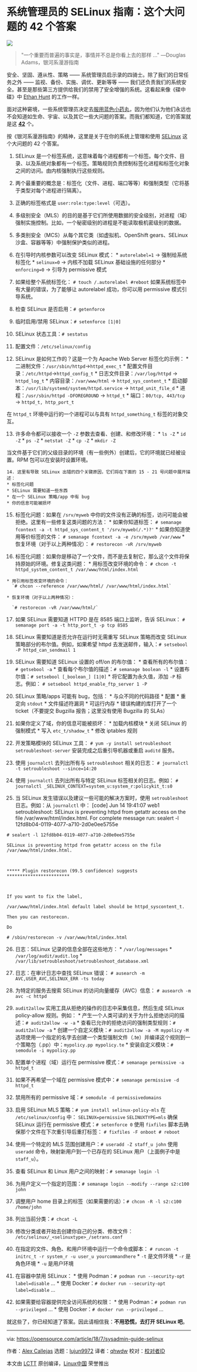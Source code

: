 系统管理员的 SELinux 指南：这个大问题的 42 个答案
======

![](https://opensource.com/sites/default/files/styles/image-full-size/public/lead-images/security-lock-password.jpg?itok=KJMdkKum)

> "一个重要而普遍的事实是，事情并不总是你看上去的那样 …"
>  ―Douglas Adams，银河系漫游指南

安全、坚固、遵从性、策略 —— 系统管理员启示录的四骑士。除了我们的日常任务之外 —— 监视、备份、实施、调优、更新等等 —— 我们还负责我们的系统安全。甚至是那些第三方提供给我们的禁用了安全增强的系统。这看起来像《碟中碟》中 [Ethan Hunt][1] 的工作一样。

面对这种窘境，一些系统管理员决定去[服用蓝色小药丸][2]，因为他们认为他们永远也不会知道如生命、宇宙、以及其它一些大问题的答案。而我们都知道，它的答案就是这 **[42][3]** 个。

按《银河系漫游指南》的精神，这里是关于在你的系统上管理和使用 [SELinux][4] 这个大问题的 42 个答案。

  1. SELinux 是一个标签系统，这意味着每个进程都有一个标签。每个文件、目录、以及系统对象都有一个标签。策略规则负责控制标签化进程和标签化对象之间的访问。由内核强制执行这些规则。


  2. 两个最重要的概念是：标签化（文件、进程、端口等等）和强制类型（它将基于类型对每个进程进行隔离）。


  3. 正确的标签格式是 `user:role:type:level`（可选）。


  4. 多级别安全（MLS）的目的是基于它们所使用数据的安全级别，对进程（域）强制实施控制。比如，一个秘密级别的进程是不能读取极机密级别的数据。


  5. 多类别安全（MCS）从每个其它类（如虚拟机、OpenShift gears、SELinux 沙盒、容器等等）中强制保护类似的进程。


  6. 在引导时内核参数可以改变 SELinux 模式：
    * `autorelabel=1` → 强制给系统标签化
    * `selinux=0` → 内核不加载 SELinux 基础设施的任何部分
    * `enforcing=0` → 引导为 permissive 模式


  7. 如果给整个系统标签化：
`# touch /.autorelabel #reboot`
如果系统标签中有大量的错误，为了能够让 autorelabel 成功，你可以用 permissive 模式引导系统。


  8. 检查 SELinux 是否启用：`# getenforce`


  9. 临时启用/禁用 SELinux：`# setenforce [1|0]`


  10. SELinux 状态工具：`# sestatus`


  11. 配置文件：`/etc/selinux/config`


  12. SELinux 是如何工作的？这是一个为 Apache Web Server 标签化的示例：
    * 二进制文件：`/usr/sbin/httpd`→`httpd_exec_t`
    * 配置文件目录：`/etc/httpd`→`httpd_config_t`
    * 日志文件目录：`/var/log/httpd` → `httpd_log_t`
    * 内容目录：`/var/www/html` → `httpd_sys_content_t`
    * 启动脚本：`/usr/lib/systemd/system/httpd.service` → `httpd_unit_file_d`
    * 进程：`/usr/sbin/httpd -DFOREGROUND` → `httpd_t`
    * 端口：`80/tcp, 443/tcp` → `httpd_t, http_port_t`



在 `httpd_t` 环境中运行的一个进程可以与具有 `httpd_something_t` 标签的对象交互。

  13. 许多命令都可以接收一个 `-Z` 参数去查看、创建、和修改环境：
    * `ls -Z`
    * `id -Z`
    * `ps -Z`
    * `netstat -Z`
    * `cp -Z`
    * `mkdir -Z`



当文件基于它们的父级目录的环境（有一些例外）创建后，它的环境就已经被设置。RPM 包可以在安装时设置环境。

    14. 这里有导致 SELinux 出错的四个关键原因，它们将在下面的 15 - 21 号问题中展开描述：
    * 标签化问题
    * SELinux 需要知道一些东西
    * 在一个 SELinux 策略/app 中有 bug
    * 你的信息可能被损坏


  15. 标签化问题：如果在 `/srv/myweb` 中你的文件没有正确的标签，访问可能会被拒绝。这里有一些修复这类问题的方法：
    * 如果你知道标签：
`# semanage fcontext -a -t httpd_sys_content_t '/srv/myweb(/.*)?'`
    * 如果你知道使用等价标签的文件：
`# semanage fcontext -a -e /srv/myweb /var/www`
    * 恢复环境（对于以上两种情况）：
`# restorecon -vR /srv/myweb`


  16. 标签化问题：如果你是移动了一个文件，而不是去复制它，那么这个文件将保持原始的环境。修复这类问题：
    * 用标签改变环境的命令：
      `# chcon -t httpd_system_content_t /var/www/html/index.html`

    * 用引用标签改变环境的命令：
      `# chcon --reference /var/www/html/ /var/www/html/index.html`

    * 恢复环境（对于以上两种情况）：

      `# restorecon -vR /var/www/html/`


  17. 如果 SELinux 需要知道 HTTPD 是在 8585 端口上监听，告诉 SELinux：
`# semanage port -a -t http_port_t -p tcp 8585`


  18. SELinux 需要知道是否允许在运行时无需重写 SELinux 策略而改变 SELinux 策略部分的布尔值。例如，如果希望 httpd 去发送邮件，输入：`# setsebool -P httpd_can_sendmail 1`


  19. SELinux 需要知道 SELinux 设置的 off/on 的布尔值：
    * 查看所有的布尔值：`# getsebool -a`
    * 查看每个布尔值的描述：`# semanage boolean -l`
    * 设置布尔值：`# setsebool [_boolean_] [1|0]`
    * 将它配置为永久值，添加 `-P` 标志。例如：
`# setsebool httpd_enable_ftp_server 1 -P`


  20. SELinux 策略/apps 可能有 bug，包括：
    * 与众不同的代码路径
    * 配置
    * 重定向 `stdout`
    * 文件描述符漏洞
    * 可运行内存
    * 错误构建的库打开了一个 ticket（不要提交 Bugzilla 报告；这里没有使用 Bugzilla 的 SLAs）


  21. 如果你定义了域，你的信息可能被损坏：
    * 加载内核模块
    * 关闭 SELinux 的强制模式
    * 写入 `etc_t/shadow_t`
    * 修改 iptables 规则


  22. 开发策略模块的 SELinux 工具：
`# yum -y install setroubleshoot setroubleshoot-server`
安装完成之后重引导机器或重启 `auditd` 服务。


  23. 使用 `journalctl` 去列出所有与 `setroubleshoot` 相关的日志：
`# journalctl -t setroubleshoot --since=14:20`


  24. 使用 `journalctl` 去列出所有与特定 SELinux 标签相关的日志。例如：
`# journalctl _SELINUX_CONTEXT=system_u:system_r:policykit_t:s0`


  25. 当 SELinux 发生错误以及建议一些可能的解决方案时，使用 `setroubleshoot` 日志。例如：从  `journalctl` 中：
[code]     Jun 14 19:41:07 web1 setroubleshoot: SELinux is preventing httpd from getattr access on the file /var/www/html/index.html. For complete message run: sealert -l 12fd8b04-0119-4077-a710-2d0e0ee5755e



    # sealert -l 12fd8b04-0119-4077-a710-2d0e0ee5755e
    
    SELinux is preventing httpd from getattr access on the file /var/www/html/index.html.



    ***** Plugin restorecon (99.5 confidence) suggests ************************



    If you want to fix the label,
    
    /var/www/html/index.html default label should be httpd_syscontent_t.
    
    Then you can restorecon.
    
    Do
    
    # /sbin/restorecon -v /var/www/html/index.html




  26. 日志：SELinux 记录的信息全部在这些地方：
    * `/var/log/messages`
    * `/var/log/audit/audit.log`
    * `/var/lib/setroubleshoot/setroubleshoot_database.xml`


  27. 日志：在审计日志中查找 SELinux 错误：
`# ausearch -m AVC,USER_AVC,SELINUX_ERR -ts today`


  28. 为特定的服务去搜索 SELinux 的访问向量缓存（AVC）信息：
`# ausearch -m avc -c httpd`


  29. `audit2allow` 实用工具从拒绝的操作的日志中采集信息，然后生成 SELinux policy-allow 规则。例如：
    * 产生一个人类可读的关于为什么拒绝访问的描述：`# audit2allow -w -a`
    * 查看已允许的拒绝访问的强制类型规则：`# audit2allow -a`
    * 创建一个自定义模块：`# audit2allow -a -M mypolicy`
`-M` 选项使用一个指定的名字去创建一个类型强制文件（.te）并编译这个规则到一个策略包（.pp）中：`mypolicy.pp mypolicy.te`
    * 安装自定义模块：`# semodule -i mypolicy.pp`


  30. 配置单个进程（域）运行在 permissive 模式：`# semanage permissive -a httpd_t`


  31. 如果不再希望一个域在 permissive 模式中：`# semanage permissive -d httpd_t`


  32. 禁用所有的 permissive 域：`# semodule -d permissivedomains`


  33. 启用  SELinux MLS 策略：`# yum install selinux-policy-mls`
在 `/etc/selinux/config` 中：
`SELINUX=permissive`
`SELINUXTYPE=mls`
确保 SELinux 运行在 permissive 模式：`# setenforce 0`
使用 `fixfiles` 脚本去确保那个文件在下次重引导后重打标签：
`# fixfiles -F onboot # reboot`


  34. 使用一个特定的 MLS 范围创建用户：`# useradd -Z staff_u john`
使用 `useradd` 命令，映射新用户到一个已存在的 SELinux 用户（上面例子中是 `staff_u`）。


  35. 查看 SELinux 和 Linux 用户之间的映射：`# semanage login -l`


  36. 为用户定义一个指定的范围：`# semanage login --modify --range s2:c100 john`


  37. 调整用户 home 目录上的标签（如果需要的话）：`# chcon -R -l s2:c100 /home/john`


  38. 列出当前分类：`# chcat -L`


  39. 修改分类或者开始去创建你自己的分类、修改文件：
`/etc/selinux/_<selinuxtype>_/setrans.conf`


  40. 在指定的文件、角色、和用户环境中运行一个命令或脚本：
`# runcon -t initrc_t -r system_r -u user_u yourcommandhere`
    * `-t` 是文件环境
    * `-r` 是角色环境
    * `-u` 是用户环境


  41. 在容器中禁用 SELinux：
    * 使用 Podman：`# podman run --security-opt label=disable` …
    * 使用 Docker：`# docker run --security-opt label=disable` …


  42. 如果需要给容器提供完全访问系统的权限：
    * 使用 Podman：`# podman run --privileged` …
    * 使用 Docker：`# docker run --privileged` …



就这些了，你已经知道了答案。因此请相信我：**不用恐慌，去打开 SELinux 吧**。

--------------------------------------------------------------------------------

via: https://opensource.com/article/18/7/sysadmin-guide-selinux

作者：[Alex Callejas][a]
选题：[lujun9972](https://github.com/lujun9972)
译者：[qhwdw](https://github.com/qhwdw)
校对：[校对者ID](https://github.com/校对者ID)

本文由 [LCTT](https://github.com/LCTT/TranslateProject) 原创编译，[Linux中国](https://linux.cn/) 荣誉推出

[a]:https://opensource.com/users/darkaxl
[1]:https://en.wikipedia.org/wiki/Ethan_Hunt
[2]:https://en.wikipedia.org/wiki/Red_pill_and_blue_pill
[3]:https://en.wikipedia.org/wiki/Phrases_from_The_Hitchhiker%27s_Guide_to_the_Galaxy#Answer_to_the_Ultimate_Question_of_Life,_the_Universe,_and_Everything_%2842%29
[4]:https://en.wikipedia.org/wiki/Security-Enhanced_Linux